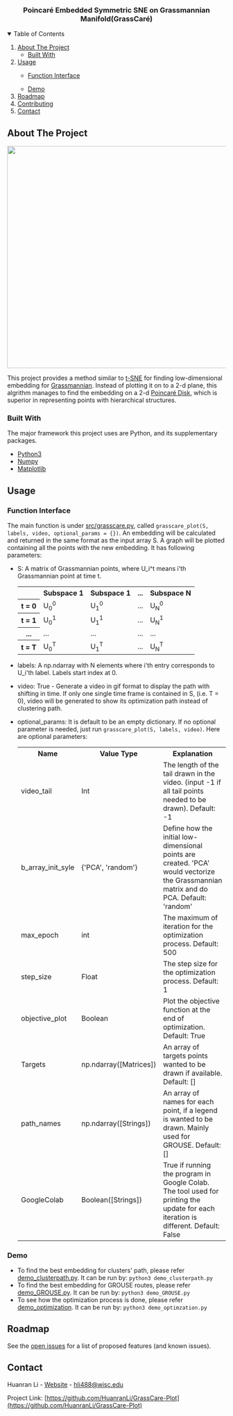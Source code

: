 

<!-- PROJECT LOGO -->
<br />
<p align="center">


  <h3 align="center">Poincar&eacute; Embedded Symmetric SNE on Grassmannian Manifold(GrassCar&eacute)</h3>

</p>




<!-- TABLE OF CONTENTS -->
<details open="open">
  <summary>Table of Contents</summary>
  <ol>
    <li>
      <a href="#about-the-project">About The Project</a>
      <ul>
        <li><a href="#built-with">Built With</a></li>
      </ul>
    </li>
    <li><a href="#usage">Usage</a></li>
      <ul>
           <li><a href="#function-interface">Function Interface</a></li>
      </ul>
      <ul>
           <li><a href="#demo">Demo</a></li>
      </ul>
    <li><a href="#roadmap">Roadmap</a></li>
    <li><a href="#contributing">Contributing</a></li>
    <li><a href="#contact">Contact</a></li>
  </ol>
</details>



<!-- ABOUT THE PROJECT -->
## About The Project
<BODY>
  <IMG SRC="https://github.com/HuanranLi/GrassCare-Plot/blob/main/graph/Optimization%20Process.gif" width="512" height="512">
</BODY>
  
This project provides a method similar to <a href = 'https://en.wikipedia.org/wiki/T-distributed_stochastic_neighbor_embedding'>t-SNE</a> for finding low-dimensional embedding for <a href = 'https://en.wikipedia.org/wiki/Grassmannian'>Grassmannian</a>. Instead of plotting it on to a 2-d plane, this algrithm manages to find the embedding on a 2-d <a href = 'https://en.wikipedia.org/wiki/Poincar%C3%A9_disk_model'>Poincar&eacute; Disk</a>, which is superior in representing points with hierarchical structures.

### Built With

The major framework this project uses are Python, and its supplementary packages.
* [Python3](https://www.python.org/)
* [Numpy](https://numpy.org/)
* [Matplotlib](https://matplotlib.org/)

## Usage
### Function Interface
<!-- Function Interface -->
 The main function is under [src/grasscare.py](https://github.com/HuanranLi/GrassCare-Plot/blob/main/src/grasscare.py), called `grasscare_plot(S, labels, video, optional_params = {})`. An embedding will be calculated and returned in the same format as the input array S. A graph will be plotted containing all the points with the new embedding. It has following parameters:
  * S: A matrix of Grassmannian points, where U_i^t means i'th Grassmannian point at time t.
  
    <table id="vertical-1">
            <tr>
              <th></th>
              <th>Subspace 1</th>
              <th>Subspace 1</th>
              <th>...</th>
              <th>Subspace N</th>
            </tr>
            <tr>
                <th>t = 0</th>
                <td>U<sub>0</sub><sup>0</sup></td> <td>U<sub>1</sub><sup>0</sup></td> <td>...</td> <td>U<sub>N</sub><sup>0</sup></td> 
            </tr>
            <tr>
                <th>t = 1</th>
                <td>U<sub>0</sub><sup>1</sup></td> <td>U<sub>1</sub><sup>1</sup></td> <td>...</td> <td>U<sub>N</sub><sup>1</sup></td> 
            </tr>
            <tr>
                <th>...</th>
                      <td>...</td>      <td>...</td>      <td>...</td>      <td>...</td>
            </tr>
            <tr>
                <th>t = T</th>
                <td>U<sub>0</sub><sup>T</sup></td> <td>U<sub>1</sub><sup>T</sup></td> <td>...</td> <td>U<sub>N</sub><sup>T</sup></td> 
            </tr>
        </table>
  
  * labels: A np.ndarray with N elements where i'th entry corresponds to U_i'th label. Labels start index at 0.
  * video: True - Generate a video in gif format to display the path with shifting in time. If only one single time frame is contained in S, (i.e. T = 0), video will be generated to show its optimization path instead of clustering path.
  * optional_params: It is default to be an empty dictionary. If no optional parameter is needed, just run `grasscare_plot(S, labels, video)`. Here are optional parameters:
    <table id="OPT">
    <tr>
      <th>Name</th>
      <th>Value Type</th>
      <th>Explanation</th>
    </tr>
    <tr>
      <td>video_tail</td>
      <td>Int</td>
      <td>The length of the tail drawn in the video. (input -1 if all tail points needed to be drawn). Default: -1</td>
    </tr>
    <tr>
      <td>b_array_init_syle</td>
      <td>{'PCA', 'random'}</td>
      <td>Define how the initial low-dimensional points are created. 'PCA' would vectorize the Grassmannian matrix and do PCA. Default: 'random'</td>
    </tr>
     <tr>
      <td>max_epoch</td>
      <td>int</td>
      <td>The maximum of iteration for the optimization process. Default: 500</td>
    </tr>
     <tr>
      <td>step_size</td>
      <td>Float</td>
      <td>The step size for the optimization process. Default: 1</td>
    </tr>
     <tr>
      <td>objective_plot</td>
      <td>Boolean</td>
      <td>Plot the objective function at the end of optimization. Default: True</td>
    </tr>     
    <tr>
      <td>Targets</td>
      <td>np.ndarray([Matrices])</td>
      <td>An array of targets points wanted to be drawn if available. Default: []</td>
    </tr>
    <tr>
      <td>path_names</td>
      <td>np.ndarray([Strings])</td>
      <td>An array of names for each point, if a legend is wanted to be drawn. Mainly used for GROUSE. Default: []</td>
    </tr>
    <tr>
      <td>GoogleColab</td>
      <td>Boolean([Strings])</td>
      <td>True if running the program in Google Colab. The tool used for printing the update for each iteration is different. Default: False</td>
    </tr>
    </table>
  
  



<!-- USAGE EXAMPLES -->
### Demo
* To find the best embedding for clusters' path, please refer [demo_clusterpath.py](https://github.com/HuanranLi/GrassCare-Plot/blob/main/demo_clusterpath.py). It can be run by: `python3 demo_clusterpath.py`
* To find the best embedding for GROUSE routes, please refer [demo_GROUSE.py](https://github.com/HuanranLi/GrassCare-Plot/blob/main/demo_GROUSE.py). It can be run by: `python3 demo_GROUSE.py`
* To see how the optimization process is done, please refer [demo_optimization](https://github.com/HuanranLi/GrassCare-Plot/blob/main/demo_optimization.py). It can be run by: `python3 demo_optimzation.py`
  
<!-- ROADMAP -->
## Roadmap

See the [open issues](https://github.com/HuanranLi/Poincare-Embedded-Symmetric-SNE/issues) for a list of proposed features (and known issues).




<!-- CONTACT -->
## Contact

Huanran Li - [Website](https://huanranli.github.io/) - hli488@wisc.edu

Project Link: [https://github.com/HuanranLi/GrassCare-Plot](https://github.com/HuanranLi/GrassCare-Plot)




